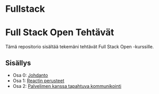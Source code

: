 # Fullstack
# Full Stack Open Tehtävät

Tämä repositorio sisältää tekemäni tehtävät Full Stack Open -kurssille.

## Sisällys

- Osa 0: [Johdanto](./osa0/)
- Osa 1: [Reactin perusteet](./osa1/)
- Osa 2: [Palvelimen kanssa tapahtuva kommunikointi](./osa2/)

